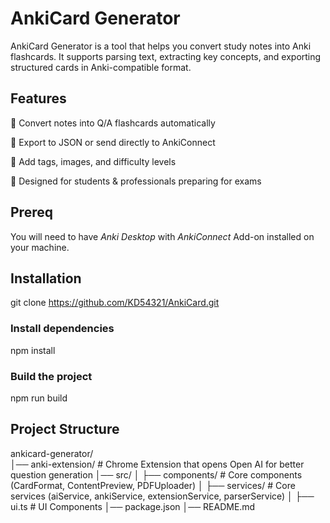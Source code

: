 # AnkiCard Generator

AnkiCard Generator is a tool that helps you convert study notes into Anki flashcards.
It supports parsing text, extracting key concepts, and exporting structured cards in Anki-compatible format.

## Features

🔹 Convert notes into Q/A flashcards automatically

🔹 Export to JSON or send directly to AnkiConnect

🔹 Add tags, images, and difficulty levels

🔹 Designed for students & professionals preparing for exams

## Prereq
You will need to have *Anki Desktop* with *AnkiConnect* Add-on installed on your machine.
## Installation
git clone https://github.com/KD54321/AnkiCard.git

### Install dependencies
npm install

### Build the project
npm run build

## Project Structure
ankicard-generator/     
│── anki-extension/     # Chrome Extension that opens Open AI for better question generation
│── src/
│   ├── components/     # Core components (CardFormat, ContentPreview, PDFUploader)
│   ├── services/       # Core services (aiService, ankiService, extensionService, parserService)
│   ├── ui.ts           # UI Components
│── package.json
│── README.md
